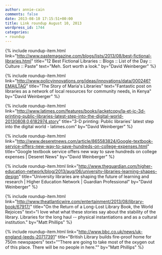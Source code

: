```yaml
---
author: annie-cain
comments: false
date: 2013-08-10 17:15:51+00:00
title: Link roundup August 10, 2013
wordpress_id: 1744
categories:
- roundup
---
```


{% include roundup-item.html
  link="http://www.pastemagazine.com/blogs/lists/2013/08/best-fictional-libraries.html"
  title="12 Best Fictional Libraries :: Blogs :: List of the Day :: Culture :: Paste"
  text="Meh. Sort worth a look."
  by="David Weinberger"
%}

{% include roundup-item.html
  link="http://www.policyinnovations.org/ideas/innovations/data/000246?EMAILTAG"
  title="The Story of Maria's Libraries"
  text="Fantastic post on libraries as a network of local resources for community needs, in Kenya"
  by="David Weinberger"
%}

{% include roundup-item.html
  link="http://www.latimes.com/features/books/jacketcopy/la-et-jc-3d-printing-public-libraries-latest-step-into-the-digital-world-20130808,0,6182974.story"
  title="3-D printing: Public libraries' latest step into the digital world - latimes.com"
  by="David Weinberger"
%}

{% include roundup-item.html
  link="http://www.deseretnews.com/article/865583824/Google-textbook-service-offers-new-way-to-save-hundreds-on-college-expenses.html"
  title="Google textbook service offers new way to save hundreds on college expenses | Deseret News"
  by="David Weinberger"
%}

{% include roundup-item.html
  link="http://www.theguardian.com/higher-education-network/blog/2013/aug/06/university-libraries-learning-shapes-design"
  title="University libraries are shaping the future of learning and research | Higher Education Network | Guardian Professional"
  by="David Weinberger"
%}

{% include roundup-item.html
  link="http://www.theatlanticwire.com/entertainment/2013/08/library-book/67917/"
  title="On the Return of a Long-Lost Library Book, the World Rejoices"
  text="I love what what these stories say about the stability of the library. Libraries for the long haul -- physical instantiations and as a cultural institution."
  by="Matt Phillips"
%}

{% include roundup-item.html
  link="http://www.bbc.co.uk/news/uk-england-leeds-20717391"
  title="British Library builds fire-proof home for 750m newspapers"
  text="\"There are going to take most of the oxygen out of this place. There will be no people in here.\""
  by="Matt Phillips"
%}
